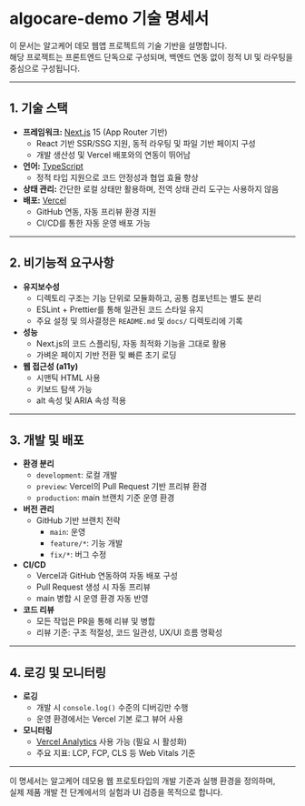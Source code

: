 # algocare-demo 기술 명세서

이 문서는 알고케어 데모 웹앱 프로젝트의 기술 기반을 설명합니다.  
해당 프로젝트는 프론트엔드 단독으로 구성되며, 백엔드 연동 없이 정적 UI 및 라우팅을 중심으로 구성됩니다.

---

## 1. 기술 스택

- **프레임워크:** [Next.js](https://nextjs.org/) 15 (App Router 기반)
  - React 기반 SSR/SSG 지원, 동적 라우팅 및 파일 기반 페이지 구성
  - 개발 생산성 및 Vercel 배포와의 연동이 뛰어남
- **언어:** [TypeScript](https://www.typescriptlang.org/)
  - 정적 타입 지원으로 코드 안정성과 협업 효율 향상
- **상태 관리:** 간단한 로컬 상태만 활용하며, 전역 상태 관리 도구는 사용하지 않음
- **배포:** [Vercel](https://vercel.com/)
  - GitHub 연동, 자동 프리뷰 환경 지원
  - CI/CD를 통한 자동 운영 배포 가능

---

## 2. 비기능적 요구사항

- **유지보수성**
  - 디렉토리 구조는 기능 단위로 모듈화하고, 공통 컴포넌트는 별도 분리
  - ESLint + Prettier를 통해 일관된 코드 스타일 유지
  - 주요 설정 및 의사결정은 `README.md` 및 `docs/` 디렉토리에 기록
- **성능**
  - Next.js의 코드 스플리팅, 자동 최적화 기능을 그대로 활용
  - 가벼운 페이지 기반 전환 및 빠른 초기 로딩
- **웹 접근성 (a11y)**
  - 시맨틱 HTML 사용
  - 키보드 탐색 가능
  - alt 속성 및 ARIA 속성 적용

---

## 3. 개발 및 배포

- **환경 분리**
  - `development`: 로컬 개발
  - `preview`: Vercel의 Pull Request 기반 프리뷰 환경
  - `production`: main 브랜치 기준 운영 환경
- **버전 관리**
  - GitHub 기반 브랜치 전략
    - `main`: 운영
    - `feature/*`: 기능 개발
    - `fix/*`: 버그 수정
- **CI/CD**
  - Vercel과 GitHub 연동하여 자동 배포 구성
  - Pull Request 생성 시 자동 프리뷰
  - main 병합 시 운영 환경 자동 반영
- **코드 리뷰**
  - 모든 작업은 PR을 통해 리뷰 및 병합
  - 리뷰 기준: 구조 적절성, 코드 일관성, UX/UI 흐름 명확성

---

## 4. 로깅 및 모니터링

- **로깅**
  - 개발 시 `console.log()` 수준의 디버깅만 수행
  - 운영 환경에서는 Vercel 기본 로그 뷰어 사용
- **모니터링**
  - [Vercel Analytics](https://vercel.com/analytics) 사용 가능 (필요 시 활성화)
  - 주요 지표: LCP, FCP, CLS 등 Web Vitals 기준

---

이 명세서는 알고케어 데모용 웹 프로토타입의 개발 기준과 실행 환경을 정의하며,  
실제 제품 개발 전 단계에서의 실험과 UI 검증을 목적으로 합니다.

